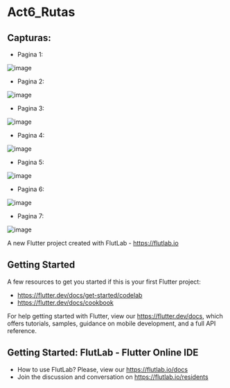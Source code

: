 # Act6_Rutas
## Capturas:
- Pagina 1:
  
![image](https://github.com/user-attachments/assets/0c657a2b-f60c-4f73-bacd-7a48f39ebc03)
- Pagina 2:
  
![image](https://github.com/user-attachments/assets/bc1f701a-105a-45bd-b123-11fafa2f0776)
- Pagina 3:
  
![image](https://github.com/user-attachments/assets/447ca41b-3a8b-4376-88ca-17f6801ca0bc)
- Pagina 4:
  
![image](https://github.com/user-attachments/assets/326a15c0-134b-4242-8f7f-d0587159270c)
- Pagina 5:

![image](https://github.com/user-attachments/assets/86508680-1c47-45ad-bc50-96f867584d2d)
- Pagina 6:

![image](https://github.com/user-attachments/assets/2ae98496-5d5c-425a-ad85-b02b8c442085)
- Pagina 7:

![image](https://github.com/user-attachments/assets/4b288325-1502-48c2-b447-ea4b5f7bc89f)




A new Flutter project created with FlutLab - https://flutlab.io

## Getting Started

A few resources to get you started if this is your first Flutter project:

- https://flutter.dev/docs/get-started/codelab
- https://flutter.dev/docs/cookbook

For help getting started with Flutter, view our
https://flutter.dev/docs, which offers tutorials,
samples, guidance on mobile development, and a full API reference.

## Getting Started: FlutLab - Flutter Online IDE

- How to use FlutLab? Please, view our https://flutlab.io/docs
- Join the discussion and conversation on https://flutlab.io/residents
